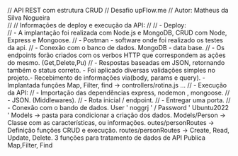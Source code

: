 //  API REST com estrutura CRUD
//  Desafio upFlow.me
//  Autor: Matheus da Silva Nogueira  
//
//  Informações de deploy e execução da API:
//
//  - Deploy:               
//           - A implantação foi realizada com Node.js e MongoDB, CRUD com Node, Express e Mongoose.
//           - Postman - software onde foi realizado os testes da api.
//           - Conexão com o banco de dados. MongoDB - data base.
//           - Os endpoints forão criados com os verbos HTTP que correspondem as ações do mesmo. (Get,Delete,Pu)
//           - Respostas baseadas em JSON, retornando também o status correto. 
             - Foi aplicado diversas validações simples no projeto.- Recebimento de informações via(body, params e query).  - Implantada funções Map,                      Filter, find -> controllers/rotina.js  ...
// - Execução da API:
//           - Importação das dependências express, nodemon , mongoose.
//           - JSON.  (Middlewares).
//           - Rota inicial / endpoint.
//           - Entregar uma porta.
//           - Conexão com o bando de dados.
User ' noggrj ' / Password ' Ubuntu2022 '
Models -> pasta para condicionar a criação dos dados.
Models/Person -> Classe com as características, ou informações.
outes/personRoutes -> Definição funções CRUD e execução.
routes/personRoutes -> Create, Read, Update, Delete. 
3 funções para tratamento de dados de API Publica
Map,Filter, Find

